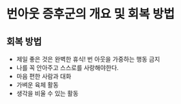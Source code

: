 # 번아웃 증후군의 개요 및 회복 방법

## 회복 방법

- 제일 좋은 것은 완벽한 휴식! 번 아웃을 가중하는 행동 금지
- 나를 꼭 안아주고 스스로를 사랑해야한다.
- 마음 편한 사람과 대화
- 가벼운 육체 활동
- 생각을 비울 수 있는 활동